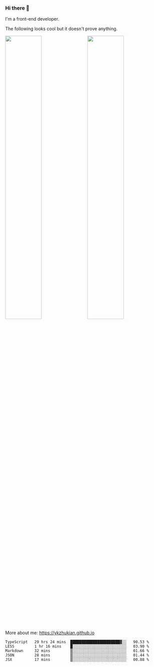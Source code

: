 ### Hi there 👋

I'm a front-end developer.

The following looks cool but it doesn't prove anything.

[<img align="right" width="48%" src="https://github-readme-stats.vercel.app/api?username=ykzhukian&show_icons=true&theme=dracula">](https://github.com/anuraghazra/github-readme-stats)

[<img width="48%" src="https://github-readme-stats.vercel.app/api/top-langs/?username=ykzhukian&layout=compact&theme=dracula">](https://github.com/anuraghazra/github-readme-stats)

More about me: 
https://ykzhukian.github.io

<!--START_SECTION:waka-->
```text
TypeScript   29 hrs 24 mins  ██████████████████████▓░░   90.53 % 
LESS         1 hr 16 mins    █░░░░░░░░░░░░░░░░░░░░░░░░   03.90 % 
Markdown     32 mins         ▒░░░░░░░░░░░░░░░░░░░░░░░░   01.66 % 
JSON         28 mins         ▒░░░░░░░░░░░░░░░░░░░░░░░░   01.44 % 
JSX          17 mins         ▒░░░░░░░░░░░░░░░░░░░░░░░░   00.88 % 
```
<!--END_SECTION:waka-->
